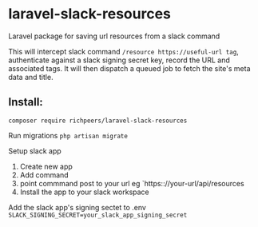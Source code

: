 # laravel-slack-resources
Laravel package for saving url resources from a slack command

This will intercept slack command `/resource https://useful-url tag`, authenticate against a slack signing secret key, record the URL and associated tags. It will then dispatch a queued job to fetch the site's meta data and title.

## Install:
`composer require richpeers/laravel-slack-resources`

Run migrations
`php artisan migrate`

Setup slack app
1. Create new app
2. Add command
3. point commmand post to your url eg `https:://your-url/api/resources
4. Install the app to your slack workspace

Add the slack app's signing sectet to .env
`SLACK_SIGNING_SECRET=your_slack_app_signing_secret`
